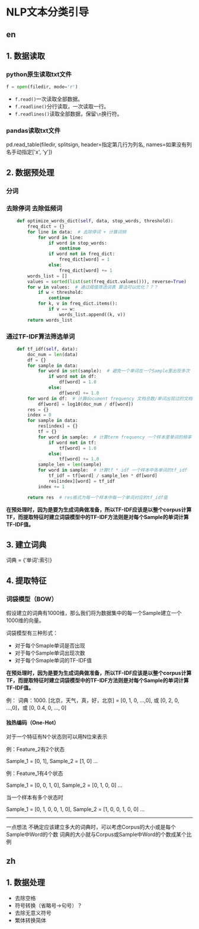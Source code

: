 # NLP文本分类引导

## en

## 1. 数据读取  

### python原生读取txt文件
```py
f = open(filedir, mode='r')
```

- `f.read()`一次读取全部数据。
- `f.readline()`分行读取，一次读取一行。
- `f.readlines()`读取全部数据，保留`\n`换行符。

### pandas读取txt文件
pd.read_table(filedir, splitsign, header=指定第几行为列名, names=如果没有列名手动指定['x', 'y'])

## 2. 数据预处理

### 分词

### 去除停词 去除低频词
```py
    def optimize_words_dict(self, data, stop_words, threshold):
        freq_dict = {}
        for line in data:  # 去除停词 + 计算词频
            for word in line:
                if word in stop_words:
                    continue
                if word not in freq_dict:
                    freq_dict[word] = 1
                else:
                    freq_dict[word] += 1
        words_list = []
        values = sorted(list(set(freq_dict.values())), reverse=True)
        for w in values:  # 通过阈值筛选词表 算法可以优化？？？
            if w < threshold:
                continue
            for k, v in freq_dict.items():
                if v == w:
                    words_list.append((k, v))
        return words_list
```

### 通过TF-IDF算法筛选单词

```py
    def tf_idf(self, data):
        doc_num = len(data)
        df = {}
        for sample in data:
            for word in set(sample):  # 避免一个单词在一个Sample里出现多次
                if word not in df:
                    df[word] = 1.0
                else:
                    df[word] += 1.0
        for word in df:  # 计算document frequency 文档总数/单词出现过的文档数
            df[word] = log10(doc_num / df[word])
        res = {}
        index = 0
        for sample in data:
            res[index] = {}
            tf = {}
            for word in sample:  # 计算term frequency 一个样本里单词的频率
                if word not in tf:
                    tf[word] = 1.0
                else:
                    tf[word] += 1.0
            sample_len = len(sample)
            for word in sample:  # 计算tf * idf 一个样本中各单词的tf_idf
                tf_idf = tf[word] / sample_len * df[word]
                res[index][word] = tf_idf
            index += 1

        return res  # res格式为每一个样本中每一个单词对应的tf_idf值
```

**在预处理时，因为是要为生成词典做准备，所以TF-IDF应该是以整个corpus计算TF，而提取特征时建立词袋模型中的TF-IDF方法则是对每个Sample的单词计算TF-IDF值。**

## 3. 建立词典

词典 = {‘单词’:索引}

## 4. 提取特征

### 词袋模型（BOW）

假设建立的词典有1000维，那么我们将为数据集中的每一个Sample建立一个1000维的向量。

词袋模型有三种形式：
- 对于每个Smaple单词是否出现
- 对于每个Sample单词出现次数
- 对于每个Smaple单词的TF-IDF值

**在预处理时，因为是要为生成词典做准备，所以TF-IDF应该是以整个corpus计算TF，而提取特征时建立词袋模型中的TF-IDF方法则是对每个Sample的单词计算TF-IDF值。**

例：
词典：1000. [北京，天气，真，好，北京] = [0, 1, 0, ...,0], 或 [0, 2, 0, ...,0]，或 [0, 0.4, 0, ..., 0]

#### 独热编码（One-Hot）

对于一个特征有N个状态则可以用N位来表示

例：Feature_2有2个状态

Sample_1 = [0, 1], Sample_2 = [1, 0] ...

例：Feature_1有4个状态

Sample_1 = [0, 0, 1, 0], Sample_2 = [0, 1, 0, 0] ...

当一个样本有多个状态时

Sample_1 = [0, 1, 0, 0, 1, 0], Sample_2 = [1, 0, 0, 1, 0, 0] ...

----
一点想法
不确定应该建立多大的词典时，可以考虑Corpus的大小或是每个Sample中Word的个数
词典的大小就与Corpus或Sample中Word的个数成某个比例

## zh

## 1. 数据处理

- 去除空格
- 符号转换（省略号->句号）？
- 去除无意义符号
- 繁体转换简体
